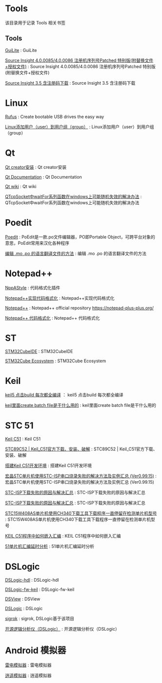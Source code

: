 # Tools
该目录用于记录 Tools 相关书签

## Tools

[GuiLite](https://gitee.com/mirrors/GuiLite) : GuiLite 

[Source Insight 4.0.0085/4.0.0086 注册机序列号Patched 特别版(附替换文件+授权文件)](https://www.jb51.net/softs/548809.html) : Source Insight 4.0.0085/4.0.0086 注册机序列号Patched 特别版(附替换文件+授权文件) 

[Source Insight 3.5 含注册码下载](http://www.121down.com/soft/softview-24033.html) : Source Insight 3.5 含注册码下载 


# Linux
[Rufus](http://rufus.ie/) : Create bootable USB drives the easy way 

[Linux添加用户（user）到用户组（group）](https://www.cnblogs.com/linuxde/p/8719487.html) : Linux添加用户（user）到用户组（group）

# Qt
[Qt creator安装](https://blog.csdn.net/qingyunshizi2014/article/details/80618044) : Qt creator安装 

[Qt Documentation](https://doc.qt.io/) : Qt Documentation

[Qt wiki](https://wiki.qt.io/Main) : Qt wiki

[QTcpSocket中waitFor系列函数在windows上可能随机失效的解决办法](https://blog.csdn.net/EightSnow/article/details/90524215) : QTcpSocket中waitFor系列函数在windows上可能随机失效的解决办法

# Poedit

[Poedit](https://baike.baidu.com/item/Poedit/8966731?fr=aladdin) : PoEdit是一款.po文件编辑器，PO即Portable Object，可跨平台对象的意思，PoEdit常用来汉化各种程序

[编辑 .mo .po 的语言翻译文件的方法](https://www.jianshu.com/p/7579bc4dff45) : 编辑 .mo .po 的语言翻译文件的方法 


# Notepad++

[NppAStyle](https://github.com/ywx/NppAStyle/releases) : 代码格式化插件

[Notepad++实现代码格式化](https://blog.csdn.net/iefenghao/article/details/88817683) : Notepad++实现代码格式化 

[Notepad++](https://github.com/notepad-plus-plus/notepad-plus-plus) : Notepad++ official repository https://notepad-plus-plus.org/

[Notepad++ 代码格式化](https://blog.csdn.net/vv1025/article/details/93321269) : Notepad++ 代码格式化 



# ST

[STM32CubeIDE](https://my.st.com/content/my_st_com/zh/products/development-tools/software-development-tools/stm32-software-development-tools/stm32-ides/stm32cubeide.html#) : STM32CubeIDE

[STM32Cube Ecosystem](https://my.st.com/content/my_st_com/zh/stm32cube-ecosystem.html) : STM32Cube Ecosystem 


# Keil

[keil5 点击build 每次都全编译](https://blog.csdn.net/sq2013317/article/details/78264673) ： keil5 点击build 每次都全编译 

[keil里面create batch file是干什么用的](https://zhidao.baidu.com/question/327719318230861445.html) : keil里面create batch file是干什么用的 


# STC 51

[Keil C51](http://www.keil.com/fid/kxszevwlgtwj1w1gw3w1a6s31rxysy2wiicqd1/files/eval/c51v960a.exe) : Keil C51 

[STC89C52 | Keil_C51官方下载、安装、破解](http://www.luyixian.cn/news_show_10109.aspx) : STC89C52 | Keil_C51官方下载、安装、破解

[搭建Keil C51开发环境](https://www.cnblogs.com/lulipro/p/10685032.html) : 搭建Keil C51开发环境 

[宏晶STC单片机使用STC-ISP串口烧录失败的解决方法及实例汇总 (Ver0.99.15)](https://blog.csdn.net/opshres169/article/details/51792473?utm_medium=distribute.pc_relevant.none-task-blog-baidujs-2) : 宏晶STC单片机使用STC-ISP串口烧录失败的解决方法及实例汇总 (Ver0.99.15) 

[STC-ISP下载失败的原因与解决汇总](https://blog.csdn.net/dcx1205/article/details/9986011?utm_medium=distribute.pc_relevant.none-task-blog-BlogCommendFromMachineLearnPai2-1.nonecase&depth_1-utm_source=distribute.pc_relevant.none-task-blog-BlogCommendFromMachineLearnPai2-1.nonecase) : STC-ISP下载失败的原因与解决汇总 

[STC-ISP下载失败的原因与解决汇总](https://blog.csdn.net/dcx1205/article/details/9986011?utm_medium=distribute.pc_relevant.none-task-blog-BlogCommendFromMachineLearnPai2-1.nonecase&depth_1-utm_source=distribute.pc_relevant.none-task-blog-BlogCommendFromMachineLearnPai2-1.nonecase) : STC-ISP下载失败的原因与解决汇总 

[STC15W408AS单片机使用CH340下载工具下载程序一直停留在检测单片机型号](https://blog.csdn.net/m0_38012497/article/details/96871293) : STC15W408AS单片机使用CH340下载工具下载程序一直停留在检测单片机型号 

[KEIL C51程序中如何嵌入汇编](https://www.cnblogs.com/shirishiqi/p/5566424.html) : KEIL C51程序中如何嵌入汇编 

[51单片机汇编延时分析](https://blog.csdn.net/xinzhiya001/article/details/55001751) : 51单片机汇编延时分析



# DSLogic

[DSLogic-hdl](https://github.com/DreamSourceLab/DSLogic-hdl) : DSLogic-hdl 

[DSLogic-fw-keil](https://github.com/DreamSourceLab/DSLogic-fw-keil) : DSLogic-fw-keil 

[DSView](https://github.com/DreamSourceLab/DSView/tree/master/DSView) : DSView 

[DSLogic](https://dreamsourcelab.cn/) : DSLogic 

[sigrok](https://github.com/sigrokproject) : sigrok, DSLogic基于该项目

[开源逻辑分析仪（DSLogic）](https://blog.csdn.net/hxkrrzq/article/details/89418968) : 开源逻辑分析仪（DSLogic） 


# Android 模拟器

[雷电模拟器](http://www.ldmnq.com/ldy/baidu.html?bd_vid=8233275465790963057) : 雷电模拟器

[逍遥模拟器](http://www.xyaz.cn/index2.html) : 逍遥模拟器 






